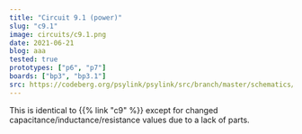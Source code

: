 ```yaml
---
title: "Circuit 9.1 (power)"
slug: "c9.1"
image: circuits/c9.1.png
date: 2021-06-21
blog: aaa
tested: true
prototypes: ["p6", "p7"]
boards: ["bp3", "bp3.1"]
src: https://codeberg.org/psylink/psylink/src/branch/master/schematics/archive/kicad/circuit9.1.sch
---
```


This is identical to {{% link "c9" %}} except for changed
capacitance/inductance/resistance values due to a lack of parts.
